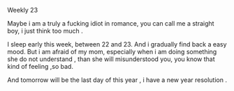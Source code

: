 Weekly 23 

Maybe i am a truly a fucking idiot in romance, you can call me a straight boy, i just think too much . 

 I sleep early this week, between 22 and 23. And  i gradually find back a easy mood. But i am afraid of  my mom, especially when i am doing something she do not understand , than she will misunderstood you, you know that kind of feeling ,so bad.

And tomorrow will be the last day of this year , i have a new year resolution .  

